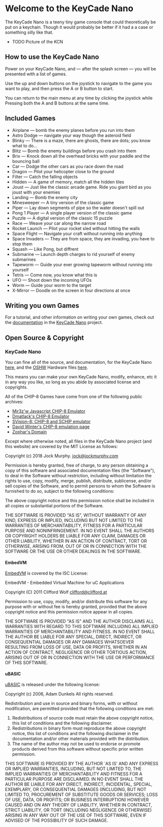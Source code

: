 	
# Welcome to the KeyCade Nano

The KeyCade Nano is a teeny tiny game console that could theoretically 
be put on a keychain.  Though it would probably be better if it had a 
a case or something silly like that.

* TODO Picture of the KCN

## How to use the KeyCade Nano

Power on your KeyCade Nano, and — after the splash screen — you will
be presented with a list of games.

Use the up and down buttons on the joystick to navigate to the game you
want to play, and then press the A or B button to start.

You can return to the main menu at any time by clicking the joystick while
Pressing both the A and B buttons at the same time.

## Included Games

* Airplane — bomb the enemy planes before you run into them
* Astro Dodge — navigate your way though the asteroid field
* Blinky — There is a maze, there are ghosts, there are dots; 
  you know what to do...
* Blitz — Bomb the enemy buildings before you crash into them
* Brix — Knock down all the overhead bricks with your paddle and the
  bouncing ball
* Car — Dodge the other cars as you race down the road
* Dragon — Pilot your helicopter close to the ground
* Filter — Catch the falling objects
* Hidden — A game of memory, match all the hidden tiles
* Joust — Just like the classic arcade game. Ride you giant bird as you
  joust with your enemies
* Landing — Bomb the enemy city
* Minesweeper — A tiny version of the classic game
* Piper — Lay down segments of pipe so the water doesn't spill out
* Pong 1 Player — A single player version of the classic game
* Puzzle — A digital version of the classic 15 puzzle
* Race — Weave your car along the narrow road
* Rocket Launch — Pilot your rocket sled without hitting the walls
* Space Flight — Navigate your craft without running into anything
* Space Invaders — They are from space, they are invading, you have 
  to stop them
* Squash — Like Pong, but diffrent
* Submarine — Launch depth charges to rid yourself of enemy submarines
* Tapeworm — Guide your ever growing tapeworm without running into yourself
* Tetris — Come now, you know what this is
* UFO — Shoot down the incoming UFOs
* Worm — Guide your worm to the target
* X-Mirror — Doodle on the screen in four directions at once

## Writing you own Games
For a tutorial, and other information on writing your own games, check
out the [documentation](https://github.com/jockm/KeyCadeNano/Documentation)
in the [KeyCade Nano](https://github.com/jockm/KeyCadeNano) project.

## Open Source & Copyright

### KeyCade Nano
You can fine all of the source, and documentation, for the KeyCade Nano 
[here](https://github.com/jockm/KeyCadeNano), and the 
[OSHW](https://www.oshwa.org/) Hardware files 
[here](https://github.com/jockm/KeyCadeNanoHardware).

This means you can make your own KeyCade Nano, modify, enhance, etc it in
any way you like, so long as you abide by associated license and copyrights.

All of the CHIP-8 Games have come from one of the following public archives:

* [Mir3z'w Javascript CHIP-8 Emulator](https://github.com/mir3z/chip8-emu)
* [Dmatlack's CHIP-8 Emulator](https://github.com/dmatlack/chip8)
* [SVision-8: CHIP-8 and SCHIP emulator](http://devernay.free.fr/hacks/chip8/)
* [David Winter's CHIP-8 emulation page](http://pong-story.com/chip8/)
* [Zophar's Domain](https://www.zophar.net/pdroms/chip8)


Except where otherwise noted, all files in the KeyCade Nano project 
(and this website) are covered by the MIT License as follows:

Copyright (c) 2018 Jock Murphy. jock@jockmurphy.com

Permission is hereby granted, free of charge, to any person obtaining a copy
of this software and associated documentation files (the "Software"), to deal
in the Software without restriction, including without limitation the rights
to use, copy, modify, merge, publish, distribute, sublicense, and/or sell
copies of the Software, and to permit persons to whom the Software is
furnished to do so, subject to the following conditions:

The above copyright notice and this permission notice shall be included in
all copies or substantial portions of the Software.

THE SOFTWARE IS PROVIDED "AS IS", WITHOUT WARRANTY OF ANY KIND, EXPRESS OR
IMPLIED, INCLUDING BUT NOT LIMITED TO THE WARRANTIES OF MERCHANTABILITY,
FITNESS FOR A PARTICULAR PURPOSE AND NONINFRINGEMENT. IN NO EVENT SHALL THE
AUTHORS OR COPYRIGHT HOLDERS BE LIABLE FOR ANY CLAIM, DAMAGES OR OTHER
LIABILITY, WHETHER IN AN ACTION OF CONTRACT, TORT OR OTHERWISE, ARISING FROM,
OUT OF OR IN CONNECTION WITH THE SOFTWARE OR THE USE OR OTHER DEALINGS IN
THE SOFTWARE.
 
#### EmbedVM

[EmbedVM](http://www.clifford.at/embedvm/) is covered by the ISC License:

EmbedVM - Embedded Virtual Machine for uC Applications

Copyright (C) 2011  Clifford Wolf <clifford@clifford.at>

Permission to use, copy, modify, and/or distribute this software for any
purpose with or without fee is hereby granted, provided that the above
copyright notice and this permission notice appear in all copies.

THE SOFTWARE IS PROVIDED "AS IS" AND THE AUTHOR DISCLAIMS ALL WARRANTIES WITH
REGARD TO THIS SOFTWARE INCLUDING ALL IMPLIED WARRANTIES OF MERCHANTABILITY AND
FITNESS. IN NO EVENT SHALL THE AUTHOR BE LIABLE FOR ANY SPECIAL, DIRECT,
INDIRECT, OR CONSEQUENTIAL DAMAGES OR ANY DAMAGES WHATSOEVER RESULTING FROM
LOSS OF USE, DATA OR PROFITS, WHETHER IN AN ACTION OF CONTRACT, NEGLIGENCE OR
OTHER TORTIOUS ACTION, ARISING OUT OF OR IN CONNECTION WITH THE USE OR
PERFORMANCE OF THIS SOFTWARE.


#### uBASIC

[uBASIC](https://github.com/jockm/ubasic) is released under the following 
license:

Copyright (c) 2006, Adam Dunkels
All rights reserved. 

Redistribution and use in source and binary forms, with or without 
modification, are permitted provided that the following conditions 
are met: 

1. Redistributions of source code must retain the above copyright 
   notice, this list of conditions and the following disclaimer. 
2. Redistributions in binary form must reproduce the above copyright 
   notice, this list of conditions and the following disclaimer in the 
   documentation and/or other materials provided with the distribution. 
3. The name of the author may not be used to endorse or promote
   products derived from this software without specific prior
   written permission.  

THIS SOFTWARE IS PROVIDED BY THE AUTHOR `AS IS' AND ANY EXPRESS
OR IMPLIED WARRANTIES, INCLUDING, BUT NOT LIMITED TO, THE IMPLIED
WARRANTIES OF MERCHANTABILITY AND FITNESS FOR A PARTICULAR PURPOSE
ARE DISCLAIMED.  IN NO EVENT SHALL THE AUTHOR BE LIABLE FOR ANY
DIRECT, INDIRECT, INCIDENTAL, SPECIAL, EXEMPLARY, OR CONSEQUENTIAL
DAMAGES (INCLUDING, BUT NOT LIMITED TO, PROCUREMENT OF SUBSTITUTE
GOODS OR SERVICES; LOSS OF USE, DATA, OR PROFITS; OR BUSINESS
INTERRUPTION) HOWEVER CAUSED AND ON ANY THEORY OF LIABILITY,
WHETHER IN CONTRACT, STRICT LIABILITY, OR TORT (INCLUDING
NEGLIGENCE OR OTHERWISE) ARISING IN ANY WAY OUT OF THE USE OF THIS
SOFTWARE, EVEN IF ADVISED OF THE POSSIBILITY OF SUCH DAMAGE.  


